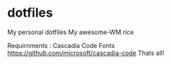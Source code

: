 # dotfiles
My personal dotfiles
My awesome-WM rice


Requirnments : Cascadia Code Fonts https://github.com/microsoft/cascadia-code
               Thats all!
             
